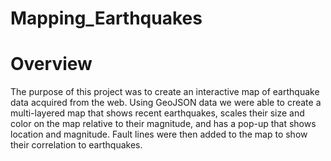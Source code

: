 # Mapping_Earthquakes

# Overview

The purpose of this project was to create an interactive map of earthquake data acquired from the web.  Using GeoJSON data we were able to create a multi-layered map that shows recent earthquakes, scales their size and color on the map relative to their magnitude, and has a pop-up that shows location and magnitude.  Fault lines were then added to the map to show their correlation to earthquakes.  
